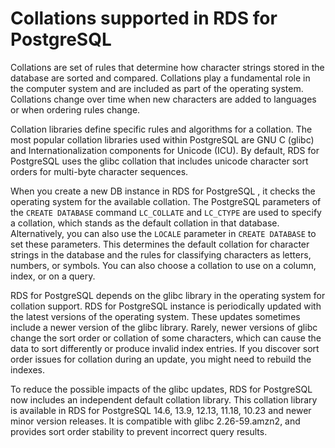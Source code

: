 # Collations supported in RDS for PostgreSQL<a name="PostgreSQL-Collations"></a>

Collations are set of rules that determine how character strings stored in the database are sorted and compared\. Collations play a fundamental role in the computer system and are included as part of the operating system\. Collations change over time when new characters are added to languages or when ordering rules change\.

Collation libraries define specific rules and algorithms for a collation\. The most popular collation libraries used within PostgreSQL are GNU C \(glibc\) and Internationalization components for Unicode \(ICU\)\. By default, RDS for PostgreSQL uses the glibc collation that includes unicode character sort orders for multi\-byte character sequences\.

When you create a new DB instance in RDS for PostgreSQL , it checks the operating system for the available collation\. The PostgreSQL parameters of the `CREATE DATABASE` command `LC_COLLATE` and `LC_CTYPE` are used to specify a collation, which stands as the default collation in that database\. Alternatively, you can also use the `LOCALE` parameter in `CREATE DATABASE` to set these parameters\. This determines the default collation for character strings in the database and the rules for classifying characters as letters, numbers, or symbols\. You can also choose a collation to use on a column, index, or on a query\.

RDS for PostgreSQL depends on the glibc library in the operating system for collation support\. RDS for PostgreSQL instance is periodically updated with the latest versions of the operating system\. These updates sometimes include a newer version of the glibc library\. Rarely, newer versions of glibc change the sort order or collation of some characters, which can cause the data to sort differently or produce invalid index entries\. If you discover sort order issues for collation during an update, you might need to rebuild the indexes\.

To reduce the possible impacts of the glibc updates, RDS for PostgreSQL now includes an independent default collation library\. This collation library is available in RDS for PostgreSQL 14\.6, 13\.9, 12\.13, 11\.18, 10\.23 and newer minor version releases\. It is compatible with glibc 2\.26\-59\.amzn2, and provides sort order stability to prevent incorrect query results\.